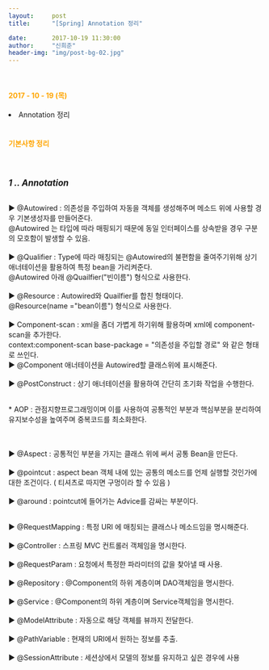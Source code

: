 ```yaml
---
layout:     post
title:      "[Spring] Annotation 정리"

date:       2017-10-19 11:30:00
author:     "신희준"
header-img: "img/post-bg-02.jpg"
---
```

<br>
<H4 style ="font-weight:bold; color : orange">2017 - 10 - 19 (목)</H4>
<li>Annotation 정리</li>

<br>
<H4 style ="font-weight:bold; color:orange;">기본사항 정리</H4>
<br>

<h5 style = "font-size: 17px; font-weight : bold;">1 .. Annotation</h5>


<p style = "font-size:14px;">
▶ @Autowired  : 의존성을 주입하여 자동을 객체를 생성해주며 메소드 위에 사용할 경우 기본생성자를 만들어준다.
<br>
@Autowired 는 타입에 따라 매핑되기 때문에 동일 인터페이스를 상속받을 경우 구분의 모호함이 발생할 수 있음.
<br><br>
▶ @Qualifier :  Type에 따라 매칭되는 @Autowired의 불편함을 줄여주기위해 상기 애너테이션을 활용하여 특정 bean을 가리켜준다. <br>@Autowired 아래 @Quailfier("빈이름") 형식으로 사용한다.<br><br>
▶ @Resource : Autowired와 Quailfier를 합친 형태이다. <br>
@Resource(name ="bean이름") 형식으로 사용한다.<br><br>
▶ Component-scan : xml을 좀더 가볍게 하기위해 활용하며 xml에 component-scan을 추가한다. <br>
context:component-scan base-package = "의존성을 주입할 경로" 와 같은 형태로 쓰인다.<br>
▶ @Component 애너테이션을 Autowired할 클래스위에 표시해준다.
<br><br>
▶ @PostConstruct : 상기 애너테이션을 활용하여 간단히 초기화 작업을 수행한다.
<br><br>
</p>

<p style="font-size:14px;">
* AOP : 관점지향프로그래밍이며 이를 사용하여 공통적인 부분과 핵심부분을 분리하여 유지보수성을 높여주며 중복코드를 최소화한다.
<br><br><br>
</p>


<p style="font-size:14px;">
▶ @Aspect : 공통적인 부분을 가지는 클래스 위에 써서 공통 Bean을 만든다.
<br><br>
▶ @pointcut : aspect bean 객체 내에 있는 공통의 메소드를 언제 실행할 것인가에 대한 조건이다. ( 티셔츠로 따지면 구멍이라 할 수 있음 )
<br><br>
▶ @around : pointcut에 들어가는 Advice를 감싸는 부분이다.
<br><br>

</p>


<p style="font-size:14px;">
▶ @RequestMapping : 특정 URI 에 매칭되는 클래스나 메소드임을 명시해준다.
<br>
<br>
▶ @Controller : 스프링 MVC 컨트롤러 객체임을 명시한다.
<br>
<br>
▶ @RequestParam : 요청에서 특정한 파라미터의 값을 찾아낼 때 사용.
<br><br>
▶ @Repository : @Component의 하위 계층이며 DAO객체임을 명시한다.
<br><br>
▶ @Service : @Component의 하위 계층이며 Service객체임을 명시한다.
<br><br>
▶ @ModelAttribute : 자동으로 해당 객체를 뷰까지 전달한다.
<br><br>
▶ @PathVariable : 현재의 URI에서 원하는 정보를 추출.
<br><br>
▶ @SessionAttribute : 세션상에서 모델의 정보를 유지하고 싶은 경우에 사용

</p>

<br><br>

